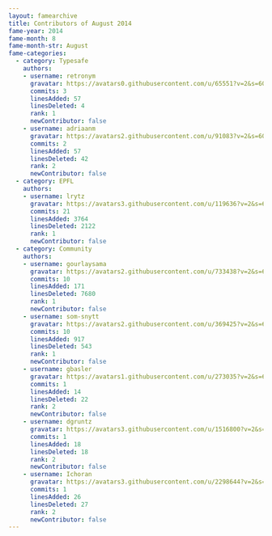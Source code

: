 ```yaml
---
layout: famearchive
title: Contributors of August 2014
fame-year: 2014
fame-month: 8
fame-month-str: August
fame-categories:
  - category: Typesafe
    authors:
    - username: retronym
      gravatar: https://avatars0.githubusercontent.com/u/65551?v=2&s=60
      commits: 3
      linesAdded: 57
      linesDeleted: 4
      rank: 1
      newContributor: false
    - username: adriaanm
      gravatar: https://avatars2.githubusercontent.com/u/91083?v=2&s=60
      commits: 2
      linesAdded: 57
      linesDeleted: 42
      rank: 2
      newContributor: false
  - category: EPFL
    authors:
    - username: lrytz
      gravatar: https://avatars3.githubusercontent.com/u/119636?v=2&s=60
      commits: 21
      linesAdded: 3764
      linesDeleted: 2122
      rank: 1
      newContributor: false
  - category: Community
    authors:
    - username: gourlaysama
      gravatar: https://avatars2.githubusercontent.com/u/733438?v=2&s=60
      commits: 10
      linesAdded: 171
      linesDeleted: 7680
      rank: 1
      newContributor: false
    - username: som-snytt
      gravatar: https://avatars2.githubusercontent.com/u/369425?v=2&s=60
      commits: 10
      linesAdded: 917
      linesDeleted: 543
      rank: 1
      newContributor: false
    - username: gbasler
      gravatar: https://avatars1.githubusercontent.com/u/273035?v=2&s=60
      commits: 1
      linesAdded: 14
      linesDeleted: 22
      rank: 2
      newContributor: false
    - username: dgruntz
      gravatar: https://avatars3.githubusercontent.com/u/1516800?v=2&s=60
      commits: 1
      linesAdded: 18
      linesDeleted: 18
      rank: 2
      newContributor: false
    - username: Ichoran
      gravatar: https://avatars3.githubusercontent.com/u/2298644?v=2&s=60
      commits: 1
      linesAdded: 26
      linesDeleted: 27
      rank: 2
      newContributor: false
---
```

